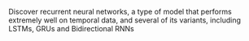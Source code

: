 Discover recurrent neural networks, a type of model that performs extremely well on temporal data, and several of its variants, including LSTMs, GRUs and Bidirectional RNNs
